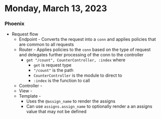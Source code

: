 # Monday, March 13, 2023
### Phoenix
* Request flow
  * Endpoint - Converts the request into a `conn` and applies policies that are common to all requests
  * Router - Applies policies to the `conn` based on the type of request and delegates further processing of the conn to the controller
      * `get "/count", CounterController, :index` where
        * `get` is request type
        * `"/count"` is the path
        * `CounterController` is the module to direct to
        * `:index` is the function to call
  * Controller - 
  * View - 
  * Template - 
    * Uses the `@assign_name` to render the assigns
    * Can use `assigns.assign_name` to optionally render a an assigns value that may not be defined